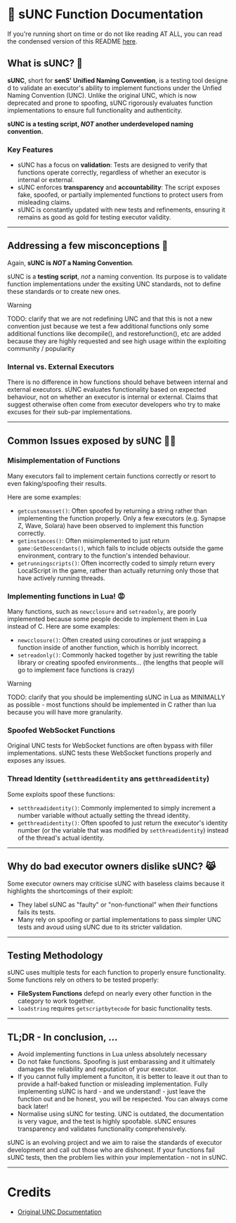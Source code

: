 # 🔨 sUNC Function Documentation

If you're running short on time or do not like reading AT ALL, you can read the condensed version of this README [here](./README-condensed.md).

## What is sUNC? 🤔

**sUNC**, short for **senS' Unified Naming Convention**, is a testing tool designe d to validate an executor's ability to implement functions under the Unfied Naming Convention (UNC). Unlike the original UNC, which is now deprecated and prone to spoofing, sUNC rigorously evaluates function implementations to ensure full functionality and authenticity.

**sUNC is a testing script, *NOT* another underdeveloped naming convention.**

### Key Features

- sUNC has a focus on **validation**: Tests are designed to verify that functions operate correctly, regardless of whether an executor is internal or external.
- sUNC enforces **transparency** and **accountability**: The script exposes fake, spoofed, or partially implemented functions to protect users from misleading claims.
- sUNC is constantly updated with new tests and refinements, ensuring it remains as good as gold for testing executor validity.

-----

## Addressing a few misconceptions 🧙

Again, **sUNC is *NOT* a Naming Convention**.

sUNC is a **testing script**, *not* a naming convention. Its purpose is to validate function implementations under the exsiting UNC standards, not to define these standards or to create new ones.

> [!WARNING]
> TODO: clarify that we are not redefining UNC and that this is not a new convention just because we test a few additional functions
> only some additional functions like decompile(), and restorefunction(), etc are added because they are highly requested and see high usage within the exploiting community / popularity

### Internal vs. External Executors

There is no difference in how functions should behave between internal and external executors. sUNC evaluates functionality based on expected behaviour, not on whether an executor is internal or external. Claims that suggest otherwise often come from executor developers who try to make excuses for their sub-par implementations.

-----

## Common Issues exposed by sUNC 🕵️‍♀️

### Misimplementation of Functions

Many executors fail to implement certain functions correctly or resort to even faking/spoofing their results.

Here are some examples:

- `getcustomasset()`: Often spoofed by returning a string rather than implementing the function properly. Only a few executors (e.g. Synapse Z, Wave, Solara) have been observed to implement this function correctly.
- `getinstances()`: Often misimplemented to just return `game:GetDescendants()`, which fails to include objects outside the game environment, contrary to the function's intended behaviour.
- `getrunningscripts()`: Often incorrectly coded to simply return every LocalScript in the game, rather than actually returning only those that have actively running threads.

### Implementing functions in Lua! 😡

Many functions, such as `newcclosure` and `setreadonly`, are poorly implemented because some people decide to implement them in Lua instead of C. Here are some examples:

- `newcclosure()`: Often created using coroutines or just wrapping a function inside of another function, which is horribly incorrect.
- `setreadonly()`: Commonly hacked together by just rewriting the table library or creating spoofed environments... (the lengths that people will go to implement face functions is crazy)

> [!WARNING]
> TODO: clarify that you should be implementing sUNC in Lua as MINIMALLY as possible - most functions should be implemented in C rather than lua because you will have more granularity.

### Spoofed WebSocket Functions

Original UNC tests for WebSocket functions are often bypass with filler implementations. sUNC tests these WebSocket functions properly and exposes any issues.

### Thread Identity (`setthreadidentity` ans `getthreadidentity`)

Some exploits spoof these functions:

- `setthreadidentity()`: Commonly implemented to simply increment a number variable without actually setting the thread identity.
- `getthreadidentity()`: Often spoofed to just return the executor's identity number (or the variable that was modified by `setthreadidentity`) instead of the thread's actual identity.

-----

## Why do bad executor owners dislike sUNC? 😹

Some executor owners may criticise sUNC with baseless claims because it highlights the shortcomings of their exploit:

- They label sUNC as "faulty" or "non-functional" when *their* functions fails its tests.
- Many rely on spoofing or partial implementations to pass simpler UNC tests and avoud using sUNC due to its stricter validation.

-----

## Testing Methodology

sUNC uses multiple tests for each function to properly ensure functionality. Some functions rely on others to be tested properly:

- **FileSystem Functions** defepd on nearly every other function in the category to work together.
- `loadstring` requires `getscriptbytecode` for basic functionality tests.

-----

## TL;DR - In conclusion, ...

- Avoid implementing functions in Lua unless absolutely necessary
- Do not fake functions. Spoofing is just embarassing and it ultimately damages the reliability and reputation of your executor.
- If you cannot fully implement a funciton, it is better to leave it out than to provide a half-baked function or misleading implementation. Fully implementing sUNC is hard - and we understand! - just leave the function out and be honest, you will be respected. You can always come back later!
- Normalise using sUNC for testing. UNC is outdated, the documentation is very vague, and the test is highly spoofable. sUNC ensures transparency and validates functionality comprehensively.

sUNC is an evolving project and we aim to raise the standards of executor development and call out those who are dishonest. If your functions fail sUNC tests, then the problem lies within your implementation - not in sUNC.

-----

# Credits

- [Original UNC Documentation](https://github.com/unified-naming-convention/NamingStandard/tree/main)
